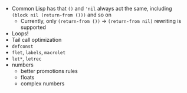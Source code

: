 - Common Lisp has that `()` and `'nil` always act the same, including `(block nil (return-from ()))` and so on
  - Currently, only `(return-from ())` -> `(return-from nil)` rewriting is supported
- Loops!
- Tail call optimization
- `defconst`
- `flet`, `labels`, `macrolet`
- `let*`, `letrec`
- numbers
  - better promotions rules
  - floats
  - complex numbers
